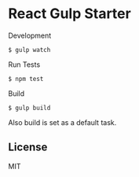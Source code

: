 # React Gulp Starter

Development
```
$ gulp watch
```

Run Tests
```
$ npm test
```

Build
```
$ gulp build
```
Also build is set as a default task.

## License

MIT
